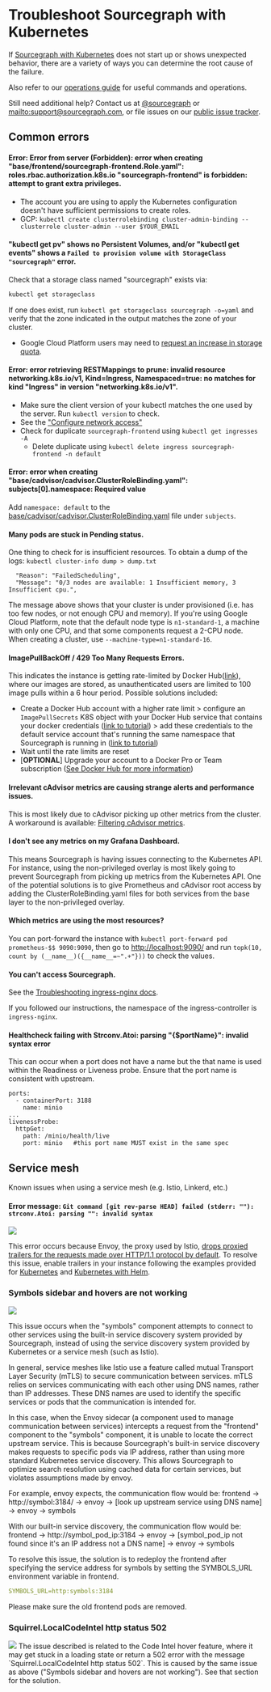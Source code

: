 # Troubleshoot Sourcegraph with Kubernetes

If [Sourcegraph with Kubernetes](./index.md) does not start up or shows unexpected behavior, there are a variety of ways you can determine the root cause of the failure.

Also refer to our [operations guide](./operations.md) for useful commands and operations.

Still need additional help? Contact us at [@sourcegraph](https://twitter.com/sourcegraph)
or <mailto:support@sourcegraph.com>, or file issues on
our [public issue tracker](https://github.com/sourcegraph/issues/issues).

## Common errors

#### Error: Error from server (Forbidden): error when creating "base/frontend/sourcegraph-frontend.Role.yaml": roles.rbac.authorization.k8s.io "sourcegraph-frontend" is forbidden: attempt to grant extra privileges.

- The account you are using to apply the Kubernetes configuration doesn't have sufficient permissions to create roles.
- GCP: `kubectl create clusterrolebinding cluster-admin-binding --clusterrole cluster-admin --user $YOUR_EMAIL`


#### "kubectl get pv" shows no Persistent Volumes, and/or "kubectl get events" shows a `Failed to provision volume with StorageClass "sourcegraph"` error.

Check that a storage class named "sourcegraph" exists via:

```bash
kubectl get storageclass
```

If one does exist, run `kubectl get storageclass sourcegraph -o=yaml` and verify that the zone indicated in the output matches the zone of your cluster.

- Google Cloud Platform users may need to [request an increase in storage quota](https://cloud.google.com/compute/quotas).


#### Error: error retrieving RESTMappings to prune: invalid resource networking.k8s.io/v1, Kind=Ingress, Namespaced=true: no matches for kind "Ingress" in version "networking.k8s.io/v1".

- Make sure the client version of your kubectl matches the one used by the server. Run `kubectl version` to check.
- See the ["Configure network access"](configure.md#security-configure-network-access)
- Check for duplicate `sourcegraph-frontend` using `kubectl get ingresses -A`
  - Delete duplicate using `kubectl delete ingress sourcegraph-frontend -n default`


#### Error: error when creating "base/cadvisor/cadvisor.ClusterRoleBinding.yaml": subjects[0].namespace: Required value

Add `namespace: default` to the [base/cadvisor/cadvisor.ClusterRoleBinding.yaml](https://github.com/sourcegraph/deploy-sourcegraph/blob/master/base/cadvisor/cadvisor.ClusterRoleBinding.yaml) file under `subjects`.


#### Many pods are stuck in Pending status.

One thing to check for is insufficient resources. To obtain a dump of the logs: `kubectl cluster-info dump > dump.txt`

```error
  "Reason": "FailedScheduling",
  "Message": "0/3 nodes are available: 1 Insufficient memory, 3 Insufficient cpu.",
```

The message above shows that your cluster is under provisioned (i.e. has too few nodes, or not enough CPU and memory).
If you're using Google Cloud Platform, note that the default node type is `n1-standard-1`, a machine
with only one CPU, and that some components request a 2-CPU node. When creating a cluster, use
`--machine-type=n1-standard-16`.


#### ImagePullBackOff / 429 Too Many Requests Errors.

This indicates the instance is getting rate-limited by Docker Hub([link](https://www.docker.com/increase-rate-limits)), where our images are stored, as unauthenticated users are limited to 100 image pulls within a 6 hour period. Possible solutions included:
- Create a Docker Hub account with a higher rate limit > configure an `ImagePullSecrets` K8S object with your Docker Hub service that contains your docker credentials ([link to tutorial](https://kubernetes.io/docs/tasks/configure-pod-container/pull-image-private-registry/)) > add these credentials to the default service account that's running the same namespace that Sourcegraph is running in ([link to tutorial](https://kubernetes.io/docs/tasks/configure-pod-container/configure-service-account/#add-imagepullsecrets-to-a-service-account))
- Wait until the rate limits are reset
- [**OPTIONAL**] Upgrade your account to a Docker Pro or Team subscription ([See Docker Hub for more information](https://www.docker.com/increase-rate-limits))


#### Irrelevant cAdvisor metrics are causing strange alerts and performance issues.

This is most likely due to cAdvisor picking up other metrics from the cluster.
A workaround is available: [Filtering cAdvisor metrics](./configure.md#filtering-cadvisor-metrics).

#### I don't see any metrics on my Grafana Dashboard.

This means Sourcegraph is having issues connecting to the Kubernetes API. For instance, using the non-privileged overlay is most likely going to prevent Sourcegraph from picking up metrics from the Kubernetes API. One of the potential solutions is to give Prometheus and cAdvisor root access by adding the ClusterRoleBinding.yaml files for both services from the base layer to the non-privileged overlay.


#### Which metrics are using the most resources?

You can port-forward the instance with `kubectl port-forward pod prometheus-$$ 9090:9090`, then go to [http://localhost:9090/](http://localhost:9090/) and run `topk(10, count by (__name__)({__name__=~".+"}))` to check the values.


#### You can't access Sourcegraph.

See the [Troubleshooting ingress-nginx docs](https://kubernetes.github.io/ingress-nginx/troubleshooting/).

If you followed our instructions, the namespace of the ingress-controller is `ingress-nginx`.

#### Healthcheck failing with Strconv.Atoi: parsing "{$portName}": invalid syntax error

This can occur when a port does not have a name but the that name is used within the Readiness or Liveness probe.
Ensure that the port name is consistent with upstream.

```
ports:
  - containerPort: 3188
    name: minio
...
livenessProbe:
  httpGet:
    path: /minio/health/live
    port: minio   #this port name MUST exist in the same spec
```

## Service mesh

Known issues when using a service mesh (e.g. Istio, Linkerd, etc.)

#### Error message: `Git command [git rev-parse HEAD] failed (stderr: ""): strconv.Atoi: parsing "": invalid syntax`

<img class="screenshot w-100" src="https://user-images.githubusercontent.com/68532117/178506378-3d047bc5-d672-487a-920f-8f228ae5cb27.png"/>

This error occurs because Envoy, the proxy used by Istio, [drops proxied trailers for the requests made over HTTP/1.1 protocol by default](https://www.envoyproxy.io/docs/envoy/latest/api-v3/config/core/v3/protocol.proto#config-core-v3-http1protocoloptions). To resolve this issue, enable trailers in your instance following the examples provided for [Kubernetes](https://github.com/sourcegraph/deploy-sourcegraph/tree/master/overlays) and [Kubernetes with Helm](https://github.com/sourcegraph/deploy-sourcegraph-helm/tree/main/charts/sourcegraph/examples).

### Symbols sidebar and hovers are not working

<img class="screenshot w-100" src="https://user-images.githubusercontent.com/68532117/212372086-4c53e817-be3d-46b6-9cc1-fc34e695d30c.png"/>

This issue occurs when the "symbols" component attempts to connect to other services using the built-in service discovery system provided by Sourcegraph, instead of using the service discovery system provided by Kubernetes or a service mesh (such as Istio).

In general, service meshes like Istio use a feature called mutual Transport Layer Security (mTLS) to secure communication between services. mTLS relies on services communicating with each other using DNS names, rather than IP addresses. These DNS names are used to identify the specific services or pods that the communication is intended for.

In this case, when the Envoy sidecar (a component used to manage communication between services) intercepts a request from the "frontend" component to the "symbols" component, it is unable to locate the correct upstream service. This is because Sourcegraph's built-in service discovery makes requests to specific pods via IP address, rather than using more standard Kubernetes service discovery. This allows Sourcegraph to optimize search resolution using cached data for certain services, but violates assumptions made by envoy.

For example, envoy expects, the communication flow would be: frontend -> http://symbol:3184/ -> envoy -> [look up upstream service using DNS name] -> envoy -> symbols

With our built-in service discovery, the communication flow would be: frontend -> http://symbol_pod_ip:3184 -> envoy -> [symbol_pod_ip not found since it's an IP address not a DNS name] -> envoy -> symbols

To resolve this issue, the solution is to redeploy the frontend after specifying the service address for symbols by setting the SYMBOLS_URL environment variable in frontend.

```yaml
SYMBOLS_URL=http:symbols:3184
```

Please make sure the old frontend pods are removed.

### Squirrel.LocalCodeIntel http status 502

<img class="screenshot w-100" src="https://user-images.githubusercontent.com/68532117/212374098-dc2dfe69-4d26-4f5e-a78b-37a53c19ef22.png"/>
The issue described is related to the Code Intel hover feature, where it may get stuck in a loading state or return a 502 error with the message `Squirrel.LocalCodeIntel http status 502`. This is caused by the same issue as above ("Symbols sidebar and hovers are not working"). See that section for the solution.
